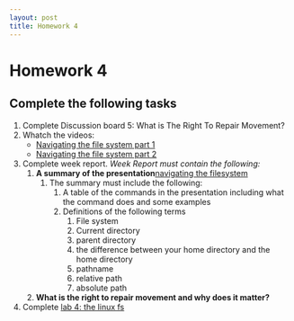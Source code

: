 ```yaml
---
layout: post
title: Homework 4
---
```

# Homework 4
## Complete the following tasks
1. Complete Discussion board 5: What is The Right To Repair Movement?
2. Whatch the videos:
   * [Navigating the file system part 1](https://youtu.be/RNopWAAoVbM)
   * [Navigating the file system part 2](https://youtu.be/RxVX64H5D_k)
3. Complete week report. *Week Report must contain the following:*
   1. **A summary of the presentation**[navigating the filesystem](https://docs.google.com/presentation/d/e/2PACX-1vSBCZX4zbvAKaBbEt7cBk68w04g-iZdJ0gCpH_7YE1IIr7EswY9bDbk0oT8z3iial96gTi8GuYArSFe/pub?start=false&amp;loop=false&amp;delayms=3000&slide=id.gbdd18af899_0_58)
      1. The summary must include the following:
         1. A table of the commands in the presentation including what the command does and some examples
         2. Definitions of the following terms
            1. File system
            2. Current directory
            3. parent directory
            4. the difference between your home directory and the home directory
            5. pathname
            6. relative path
            7. absolute path
   2. **What is the right to repair movement and why does it matter?**
4. Complete [lab 4: the linux fs](https://cis106.com/labs/lab4/)

   